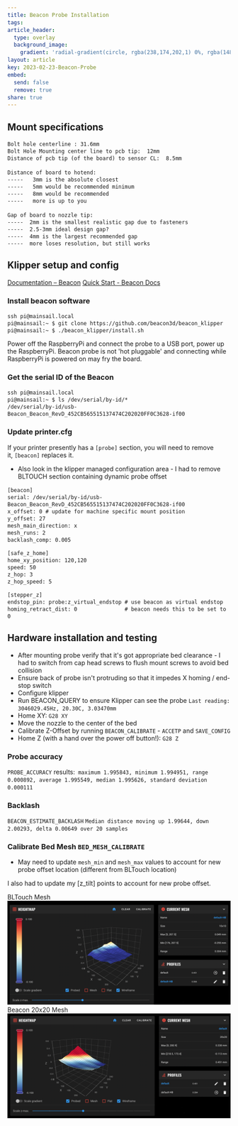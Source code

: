 ```yaml
---
title: Beacon Probe Installation
tags: 
article_header:
  type: overlay
  background_image:
    gradient: 'radial-gradient(circle, rgba(238,174,202,1) 0%, rgba(148,187,233,1) 100%);'
layout: article
key: 2023-02-23-Beacon-Probe
embed:
  send: false
  remove: true
share: true
---
```

<!--more-->

## Mount specifications
```
Bolt hole centerline : 31.6mm
Bolt Hole Mounting center line to pcb tip:  12mm
Distance of pcb tip (of the board) to sensor CL:  8.5mm

Distance of board to hotend: 
-----   3mm is the absolute closest
-----   5mm would be recommended minimum
-----   8mm would be recommended
-----   more is up to you

Gap of board to nozzle tip:
-----  2mm is the smallest realistic gap due to fasteners
-----  2.5-3mm ideal design gap?
-----  4mm is the largest recommended gap
-----  more loses resolution, but still works
```

## Klipper setup and config
[Documentation – Beacon](https://beacon3d.com/documentation/)
[Quick Start - Beacon Docs](https://docs.beacon3d.com/quickstart/#5-configure-klipper-for-beacon)

### Install beacon software
```
ssh pi@mainsail.local
pi@mainsail:~ $ git clone https://github.com/beacon3d/beacon_klipper
pi@mainsail:~ $ ./beacon_klipper/install.sh
```

Power off the RaspberryPi and connect the probe to a USB port, power up the RaspberryPi. Beacon probe is not 'hot pluggable' and connecting while RaspberryPi is powered on may fry the board.

### Get the serial ID of the Beacon
```
ssh pi@mainsail.local
pi@mainsail:~ $ ls /dev/serial/by-id/*
/dev/serial/by-id/usb-Beacon_Beacon_RevD_452CB565515137474C202020FF0C3628-if00
```

### Update printer.cfg
If your printer presently has a `[probe]` section, you will need to remove it, `[beacon]` replaces it.
* Also look in the klipper managed configuration area - I had to remove BLTOUCH section containing dynamic probe offset
```
[beacon]  
serial: /dev/serial/by-id/usb-Beacon_Beacon_RevD_452CB565515137474C202020FF0C3628-if00 
x_offset: 0 # update for machine specific mount position  
y_offset: 27  
mesh_main_direction: x  
mesh_runs: 2
backlash_comp: 0.005
```

```
[safe_z_home]  
home_xy_position: 120,120
speed: 50
z_hop: 3
z_hop_speed: 5
```

```
[stepper_z] 
endstop_pin: probe:z_virtual_endstop # use beacon as virtual endstop 
homing_retract_dist: 0               # beacon needs this to be set to 0
```

## Hardware installation and testing
- After mounting probe verify that it's got appropriate bed clearance - I had to switch from cap head screws to flush mount screws to avoid bed collision
- Ensure back of probe isn't protruding so that it impedes X homing / end-stop switch
- Configure klipper
- Run BEACON_QUERY to ensure Klipper can see the probe
	`Last reading: 3046029.45Hz, 20.30C, 3.03470mm`
- Home XY:  `G28 XY`
- Move the nozzle to the center of the bed
- Calibrate Z-Offset by running `BEACON_CALIBRATE` - `ACCETP` and `SAVE_CONFIG`
- Home Z (with a hand over the power off button!):  `G28 Z` 

### Probe accuracy
`PROBE_ACCURACY` results:` maximum 1.995843, minimum 1.994951, range 0.000892, average 1.995549, median 1.995626, standard deviation 0.000111`

### Backlash 
`BEACON_ESTIMATE_BACKLASH`
`Median distance moving up 1.99644, down 2.00293, delta 0.00649 over 20 samples`

### Calibrate Bed Mesh `BED_MESH_CALIBRATE`
- May need to update `mesh_min` and `mesh_max` values to account for new probe offset location (different from BLTouch location)

I also had to update my [z_tilt] points to account for new probe offset.

BLTouch Mesh
![Pasted image 20230225100416.png](..//assets/images/Pasted%20image%2020230225100416.png)
Beacon 20x20 Mesh
![Pasted image 20230225100408.png](..//assets/images/Pasted%20image%2020230225100408.png)